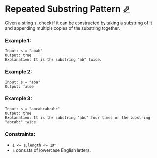 # Repeated Substring Pattern [⬀](https://leetcode.com/problems/repeated-substring-pattern/)

Given a string `s`, check if it can be constructed by taking a substring of it and appending multiple copies of the substring together.

### Example 1:
```
Input: s = "abab"
Output: true
Explanation: It is the substring "ab" twice.
```

### Example 2:
```
Input: s = "aba"
Output: false
```

### Example 3:
```
Input: s = "abcabcabcabc"
Output: true
Explanation: It is the substring "abc" four times or the substring "abcabc" twice.
```

### Constraints:

- `1 <= s.length <= 10⁴`
- `s` consists of lowercase English letters.